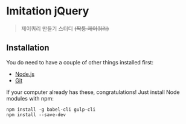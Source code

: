 # Imitation jQuery

> 제이쿼리 만들기 스터디 <del>(짝퉁 제이쿼리)</del>

## Installation

You do need to have a couple of other things installed first:

- <a href="http://nodejs.org/" target="_blank" rel="external">Node.js</a>
- <a href="http://git-scm.com/" target="_blank" rel="external">Git</a>

If your computer already has these, congratulations! Just install Node modules with npm:

```shell
npm install -g babel-cli gulp-cli
npm install --save-dev
```
